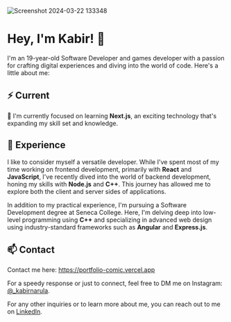 
![Screenshot 2024-03-22 133348](https://github.com/Kabir-Narula/Kabir-Narula/assets/137004973/7023df73-4f53-4206-ad51-178437c6e75f)

# Hey, I'm Kabir! 👋  

I'm an 19-year-old Software Developer and games developer with a passion for crafting digital experiences and diving into the world of code. Here's a little about me: 

## ⚡️ Current

🚀 I'm currently focused on learning **Next.js**, an exciting technology that's expanding my skill set and knowledge.

## 💎 Experience

I like to consider myself a versatile developer. While I've spent most of my time working on frontend development, primarily with **React** and **JavaScript**, I've recently dived into the world of backend development, honing my skills with **Node.js** and **C++**. This journey has allowed me to explore both the client and server sides of applications.

In addition to my practical experience, I'm pursuing a Software Development degree at Seneca College. Here, I'm delving deep into low-level programming using **C++** and specializing in advanced web design using industry-standard frameworks such as **Angular** and **Express.js**.

## 📫 Contact

Contact me here: https://portfolio-comic.vercel.app

For a speedy response or just to connect, feel free to DM me on Instagram: [@_kabirnarula](https://www.instagram.com/_kabirnarula/).

For any other inquiries or to learn more about me, you can reach out to me on [LinkedIn](https://www.linkedin.com/in/kabir-narula-19b129260).


